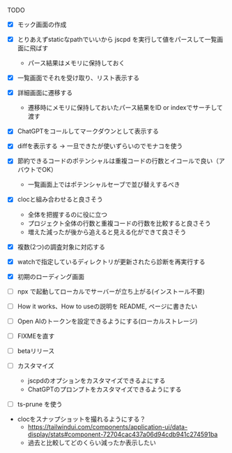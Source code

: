 TODO
- [x] モック画面の作成
- [x] とりあえずstaticなpathでいいから jscpd を実行して値をパースして一覧画面に飛ばす
  - パース結果はメモリに保持しておく
- [x] 一覧画面でそれを受け取り、リスト表示する
- [x] 詳細画面に遷移する
  - 遷移時にメモリに保持しておいたパース結果をID or indexでサーチして渡す
- [x] ChatGPTをコールしてマークダウンとして表示する
- [x] diffを表示する -> 一旦できたが使いずらいのでモナコを使う
- [x] 節約できるコードのポテンシャルは重複コードの行数とイコールで良い（アバウトでOK）
  - 一覧画面上ではポテンシャルセーブで並び替えするべき
- [x] clocと組み合わせると良さそう
  - 全体を把握するのに役に立つ
  - プロジェクト全体の行数と重複コードの行数を比較すると良さそう
  - 増えた減ったが後から追えると見える化ができて良さそう
- [x] 複数(2つ)の調査対象に対応する
- [x] watchで指定しているディレクトリが更新されたら診断を再実行する
- [x] 初期のローディング画面
- [ ] npx で起動してローカルでサーバーが立ち上がる(インストール不要)
- [ ] How it works、How to useの説明を README, ページに書きたい
- [ ] Open AIのトークンを設定できるようにする(ローカルストレージ)
- [ ] FIXMEを直す
- [ ] betaリリース

- [ ] カスタマイズ  
  - jscpdのオプションをカスタマイズできるよにする
  - ChatGPTのプロンプトをカスタマイズできるようにする
- [ ] ts-prune を使う
- clocをスナップショットを撮れるようにする？
  - https://tailwindui.com/components/application-ui/data-display/stats#component-72704cac437a06d94cdb941c274591ba
  - 過去と比較してどのくらい減ったか表示したい
